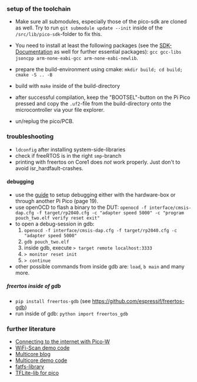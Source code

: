 ### setup of the toolchain
- Make sure all submodules, especially those of the pico-sdk are cloned as well. Try to run `git submodule update --init` inside of the `/src/lib/pico-sdk`-folder to fix this.

- You need to install at least the following packages (see the [SDK-Documentation](https://github.com/raspberrypi/pico-sdk) as well for further essential packages): `gcc gcc-libs jsoncpp arm-none-eabi-gcc arm-none-eabi-newlib`.

- prepare the build-environment using cmake: `mkdir build; cd build; cmake -S .. -B `
- build with `make` inside of the build-directory
- after successful compilation, keep the "BOOTSEL"-button on the Pi Pico pressed and copy the `.uf2`-file from the build-directory onto the microcontroller via your file explorer.
- un/replug the pico/PCB.

### troubleshooting

- `ldconfig` after installing system-side-libraries
- check if freeRTOS is in the right `smp`-branch
- printing with freertos on Core1 does *not* work properly. Just don't to avoid isr_hardfault-crashes.

#### debugging
- use the [guide](https://datasheets.raspberrypi.com/pico/getting-started-with-pico.pdf) to setup debugging either with the hardware-box or through another Pi Pico (page 19). 
- use openOCD to flash a binary to the DUT: `openocd -f interface/cmsis-dap.cfg -f target/rp2040.cfg -c "adapter speed 5000" -c "program pouch_two.elf verify reset exit"`
- to open a debug-session in gdb:
  1. `openocd -f interface/cmsis-dap.cfg -f target/rp2040.cfg -c "adapter speed 5000"`
  2. `gdb pouch_two.elf`
  3. inside gdb, execute `> target remote localhost:3333`
  4. `> monitor reset init`
  5. `> continue`
- other possible commands from inside gdb are: `load`, `b main` and many more. 

##### freertos inside of gdb
- `pip install freertos-gdb` (see https://github.com/espressif/freertos-gdb)
- run inside of gdb: `python import freertos_gdb`

### further literature
- [Connecting to the internet with Pico-W](https://datasheets.raspberrypi.com/picow/connecting-to-the-internet-with-pico-w.pdf)
- [WiFi-Scan demo code](https://github.com/raspberrypi/pico-examples/blob/master/pico_w/wifi/wifi_scan)
- [Multicore blog](https://ghubcoder.github.io/posts/using-multiple-cores-pico-freertos/)
- [Multicore demo code](https://github.com/raspberrypi/pico-examples/blob/master/multicore/multicore_runner_queue/multicore_runner_queue.c)
- [fatfs-library](https://github.com/elehobica/pico_fatfs)
- [TFLite-lib for pico](https://github.com/raspberrypi/pico-tflmicro/)
